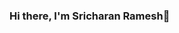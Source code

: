 ### Hi there, I'm Sricharan Ramesh👋

<!--
**nikjohn7/nikjohn7** is a ✨ _special_ ✨ repository because its `README.md` (this file) appears on your GitHub profile.

Here are some ideas to get you started:


- 🔭 I’m currently working on ...
- 🌱 I’m currently learning ...
- 👯 I’m looking to collaborate on ...
- 🤔 I’m looking for help with ...
- 💬 Ask me about ...
- 📫 How to reach me: ...
- 😄 Pronouns: ...
- ⚡ Fun fact: ...
-->
<!-- 
#### I'm currently a junior undergrad student at VIT Vellore. I am an avid Web developer.

<img src="https://media.giphy.com/media/ZVik7pBtu9dNS/giphy.gif" alt="Coder GIF">

![](https://komarev.com/ghpvc/?username=nikjohn7&style=plastic&color=brightgreen)

### 🔭 Current work
- Samsung PRISM intern. Working on GPU Based NR MAC in vDU | NR Sounding Reference Signal based MIMO using GPU for vRAN.
- Inner core member of Google Developer Students Club.
- Andriod development with React Native.

### 🌱 Currently learning
- Flask
- Amazon Web Services
- Competitive Programming

### Some geeky GitHub Stats
![Github Stats](https://github-readme-stats.vercel.app/api?username=Cha195&count_private=true&show_icons=true&include_all_commits=true)<br/>

### 📫 You can me reach me via:
[<img src="https://assets.pcmag.com/media/images/387503-linkedin-logo.jpg?thumb=y&width=275&height=275" width="60" height="60"/>](https://www.linkedin.com/in/sricharan-ramesh/) -->
